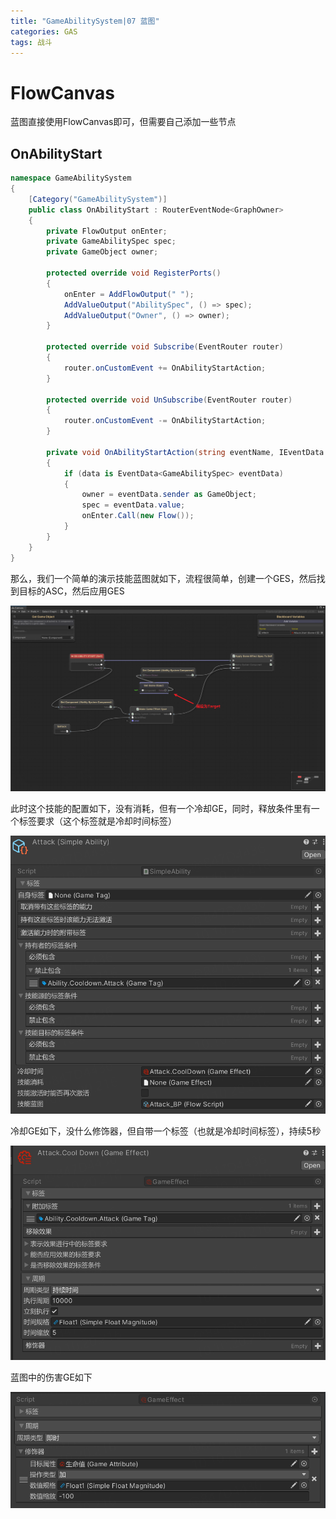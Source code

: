 ```yaml
---
title: "GameAbilitySystem|07 蓝图"
categories: GAS
tags: 战斗
---
```


# FlowCanvas

蓝图直接使用FlowCanvas即可，但需要自己添加一些节点

## OnAbilityStart

```c#
namespace GameAbilitySystem
{
    [Category("GameAbilitySystem")]
    public class OnAbilityStart : RouterEventNode<GraphOwner>
    {
        private FlowOutput onEnter;
        private GameAbilitySpec spec;
        private GameObject owner;

        protected override void RegisterPorts()
        {
            onEnter = AddFlowOutput(" ");
            AddValueOutput("AbilitySpec", () => spec);
            AddValueOutput("Owner", () => owner);
        }

        protected override void Subscribe(EventRouter router)
        {
            router.onCustomEvent += OnAbilityStartAction;
        }

        protected override void UnSubscribe(EventRouter router)
        {
            router.onCustomEvent -= OnAbilityStartAction;
        }

        private void OnAbilityStartAction(string eventName, IEventData data)
        {
            if (data is EventData<GameAbilitySpec> eventData)
            {
                owner = eventData.sender as GameObject;
                spec = eventData.value;
                onEnter.Call(new Flow());
            }
        }
    }
}
```

那么，我们一个简单的演示技能蓝图就如下，流程很简单，创建一个GES，然后找到目标的ASC，然后应用GES

![image-20231115173751717](https://raw.githubusercontent.com/Gasskin/CloudImg/master/img/202311151737862.png)

此时这个技能的配置如下，没有消耗，但有一个冷却GE，同时，释放条件里有一个标签要求（这个标签就是冷却时间标签）

![image-20231115174934870](https://raw.githubusercontent.com/Gasskin/CloudImg/master/img/202311151749912.png)

冷却GE如下，没什么修饰器，但自带一个标签（也就是冷却时间标签），持续5秒

![image-20231115175002731](https://raw.githubusercontent.com/Gasskin/CloudImg/master/img/202311151750775.png)

蓝图中的伤害GE如下

![image-20231115175102726](https://raw.githubusercontent.com/Gasskin/CloudImg/master/img/202311151751760.png)







